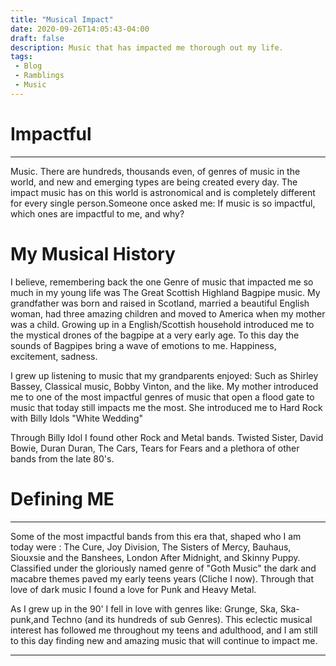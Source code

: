 ```yaml
---
title: "Musical Impact"
date: 2020-09-26T14:05:43-04:00
draft: false
description: Music that has impacted me thorough out my life.
tags:
 - Blog
 - Ramblings
 - Music
---
```


# Impactful
-----

Music. There are hundreds, thousands even, of genres of music in the world, and
new and emerging types are being created every day. The impact music has on
this world is astronomical and is completely different for every single person.Someone once asked me: If music is so impactful, which ones are impactful to me, and why?

# My Musical History

I believe, remembering back the one Genre of music that impacted me so much in
my young life was The Great Scottish Highland Bagpipe music. My grandfather was born and raised in Scotland, married a beautiful English woman, had three amazing children and moved to America when my mother was a child. Growing up in a English/Scottish household introduced me to the mystical drones of the bagpipe at a very early age. To this day the sounds of Bagpipes bring a wave of emotions to me. Happiness, excitement, sadness.

I grew up listening to music that my grandparents enjoyed: Such as Shirley
Bassey, Classical music, Bobby Vinton, and the like. My mother introduced me to
one of the most impactful genres of music that open a flood gate to music that
today still impacts me the most. She introduced me to Hard Rock with Billy
Idols "White Wedding"

Through Billy Idol I found other Rock and Metal bands. Twisted Sister, David
Bowie, Duran Duran, The Cars, Tears for Fears and a plethora of other bands
from the late 80's. 

# Defining ME
----

Some of the most impactful bands from this era that,
shaped who I am today were : The Cure, Joy Division, The Sisters of
Mercy, Bauhaus, Siouxsie and the Banshees, London After Midnight, and Skinny
Puppy. Classified under the gloriously named genre of "Goth Music" the dark and
macabre themes paved my early teens years (Cliche I now). Through that love of dark music I found a love for Punk and Heavy Metal. 

As I grew up in the 90' I fell in love with genres like: Grunge, Ska,
Ska-punk,and Techno (and its hundreds of sub Genres). This eclectic musical
interest has followed me throughout my teens and adulthood, and I am still to
this day finding new and amazing music that will continue to impact me. 

----

